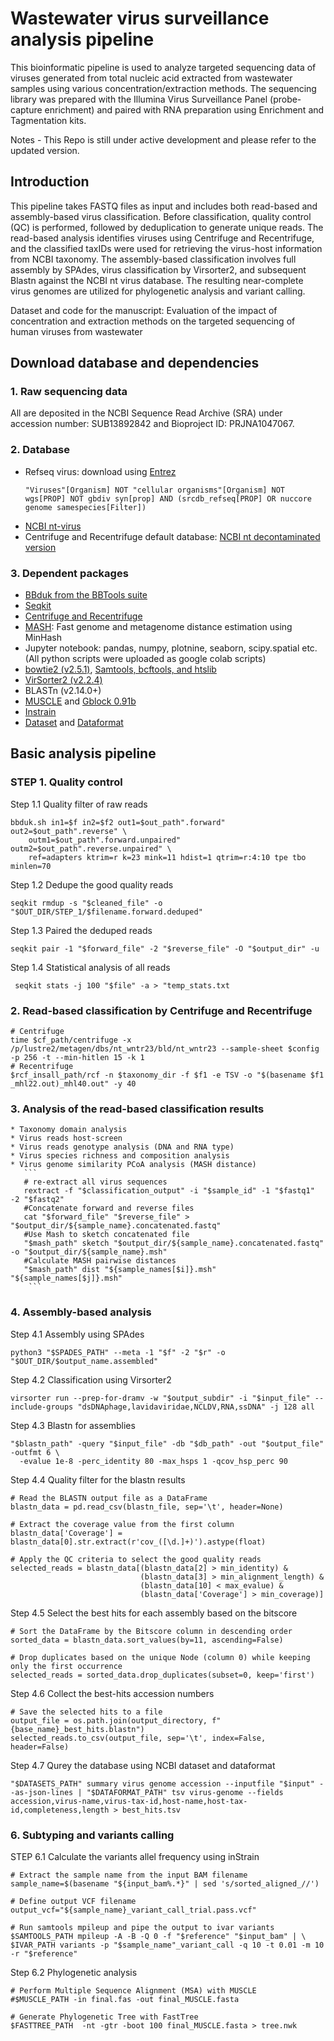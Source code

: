 # Wastewater virus surveillance analysis pipeline  
This bioinformatic pipeline is used to analyze targeted sequencing data of viruses generated from total nucleic acid extracted from wastewater samples using various concentration/extraction methods. The sequencing library was prepared with the Illumina Virus Surveillance Panel (probe-capture enrichment) and paired with RNA preparation using Enrichment and Tagmentation kits.

Notes - This Repo is still under active development and please refer to the updated version. 

## Introduction
This pipeline takes FASTQ files as input and includes both read-based and assembly-based virus classification. Before classification, quality control (QC) is performed, followed by deduplication to generate unique reads. The read-based analysis identifies viruses using Centrifuge and Recentrifuge, and the classified taxIDs were used for retrieving the virus-host information from NCBI taxonomy. The assembly-based classification involves full assembly by SPAdes, virus classification by Virsorter2, and subsequent Blastn against the NCBI nt virus database. The resulting near-complete virus genomes are utilized for phylogenetic analysis and variant calling.

Dataset and code for the manuscript: Evaluation of the impact of concentration and extraction methods on the targeted sequencing of human viruses from wastewater

## Download database and dependencies
### 1. Raw sequencing data 
All are deposited in the NCBI Sequence Read Archive (SRA) under accession number: SUB13892842 and Bioproject ID: PRJNA1047067.
### 2. Database
   * Refseq virus: download using [Entrez](https://www.ncbi.nlm.nih.gov/books/NBK25501/)
     ```
     "Viruses"[Organism] NOT "cellular organisms"[Organism] NOT wgs[PROP] NOT gbdiv syn[prop] AND (srcdb_refseq[PROP] OR nuccore genome samespecies[Filter])
     ```
   * [NCBI nt-virus](https://ftp.ncbi.nlm.nih.gov/blast/db/)
   * Centrifuge and Recentrifuge default database: [NCBI nt decontaminated version](https://github.com/khyox/recentrifuge/wiki/Centrifuge-nt)
### 3. Dependent packages
   * [BBduk from the BBTools suite](https://jgi.doe.gov/data-and-tools/software-tools/bbtools/bb-tools-user-guide/bbduk-guide/)
   * [Seqkit](https://github.com/shenwei356/seqkit/blob/master/README.md)
   * [Centrifuge and Recentrifuge](https://github.com/khyox/recentrifuge/wiki/Running-recentrifuge-for-Centrifuge) 
   * [MASH](https://github.com/marbl/Mash): Fast genome and metagenome distance estimation using MinHash 
   * Jupyter notebook: pandas, numpy, plotnine, seaborn, scipy.spatial etc. (All python scripts were uploaded as google colab scripts)
   * [bowtie2 (v2.5.1)](https://github.com/BenLangmead/bowtie2), [Samtools, bcftools, and htslib](https://www.htslib.org/download/) 
   * [VirSorter2 (v2.2.4)](https://github.com/jiarong/VirSorter2#detailed-description-on-output-files) 
   * BLASTn (v2.14.0+)
   * [MUSCLE](https://github.com/rcedgar/muscle) and [Gblock 0.91b](http://phylogeny.lirmm.fr/phylo_cgi/one_task.cgi?task_type=gblocks)
   * [Instrain](https://github.com/MrOlm/inStrain/blob/master/docs/user_manual.rst)
   * [Dataset](https://www.ncbi.nlm.nih.gov/datasets/docs/v2/download-and-install/) and [Dataformat](https://www.ncbi.nlm.nih.gov/datasets/docs/v2/reference-docs/command-line/dataformat/)

## Basic analysis pipeline
### STEP 1. Quality control 
Step 1.1 Quality filter of raw reads
```
bbduk.sh in1=$f in2=$f2 out1=$out_path".forward" out2=$out_path".reverse" \
    outm1=$out_path".forward.unpaired" outm2=$out_path".reverse.unpaired" \
    ref=adapters ktrim=r k=23 mink=11 hdist=1 qtrim=r:4:10 tpe tbo minlen=70
```
Step 1.2 Dedupe the good quality reads
```
seqkit rmdup -s "$cleaned_file" -o "$OUT_DIR/STEP_1/$filename.forward.deduped"
```
Step 1.3 Paired the deduped reads
```
seqkit pair -1 "$forward_file" -2 "$reverse_file" -O "$output_dir" -u
```
Step 1.4 Statistical analysis of all reads
```
 seqkit stats -j 100 "$file" -a > "temp_stats.txt
```
### 2. Read-based classification by Centrifuge and Recentrifuge 
```
# Centrifuge
time $cf_path/centrifuge -x  /p/lustre2/metagen/dbs/nt_wntr23/bld/nt_wntr23 --sample-sheet $config -p 256 -t --min-hitlen 15 -k 1
# Recentrifuge
$rcf_insall_path/rcf -n $taxonomy_dir -f $f1 -e TSV -o "$(basename $f1 _mhl22.out)_mhl40.out" -y 40
```

### 3. Analysis of the read-based classification results
    * Taxonomy domain analysis 
    * Virus reads host-screen 
    * Virus reads genotype analysis (DNA and RNA type)
    * Virus species richness and composition analysis 
    * Virus genome similarity PCoA analysis (MASH distance)
       ```
       # re-extract all virus sequences
       rextract -f "$classification_output" -i "$sample_id" -1 "$fastq1" -2 "$fastq2"
       #Concatenate forward and reverse files
       cat "$forward_file" "$reverse_file" > "$output_dir/${sample_name}.concatenated.fastq"
       #Use Mash to sketch concatenated file
       "$mash_path" sketch "$output_dir/${sample_name}.concatenated.fastq" -o "$output_dir/${sample_name}.msh"
       #Calculate MASH pairwise distances
       "$mash_path" dist "${sample_names[$i]}.msh" "${sample_names[$j]}.msh" 
        ```
### 4. Assembly-based analysis 
Step 4.1 Assembly using SPAdes
```
python3 "$SPADES_PATH" --meta -1 "$f" -2 "$r" -o "$OUT_DIR/$output_name.assembled"
```
Step 4.2 Classification using Virsorter2
```
virsorter run --prep-for-dramv -w "$output_subdir" -i "$input_file" --include-groups "dsDNAphage,lavidaviridae,NCLDV,RNA,ssDNA" -j 128 all
```
Step 4.3 Blastn for assemblies
```
"$blastn_path" -query "$input_file" -db "$db_path" -out "$output_file" -outfmt 6 \
  -evalue 1e-8 -perc_identity 80 -max_hsps 1 -qcov_hsp_perc 90
```
Step 4.4 Quality filter for the blastn results 
```
# Read the BLASTN output file as a DataFrame
blastn_data = pd.read_csv(blastn_file, sep='\t', header=None)

# Extract the coverage value from the first column
blastn_data['Coverage'] = blastn_data[0].str.extract(r'cov_([\d.]+)').astype(float)

# Apply the QC criteria to select the good quality reads
selected_reads = blastn_data[(blastn_data[2] > min_identity) &
                             (blastn_data[3] > min_alignment_length) &
                             (blastn_data[10] < max_evalue) &
                             (blastn_data['Coverage'] > min_coverage)]
```
Step 4.5 Select the best hits for each assembly based on the bitscore
```
# Sort the DataFrame by the Bitscore column in descending order
sorted_data = blastn_data.sort_values(by=11, ascending=False)

# Drop duplicates based on the unique Node (column 0) while keeping only the first occurrence
selected_reads = sorted_data.drop_duplicates(subset=0, keep='first')
```
Step 4.6 Collect the best-hits accession numbers 
```
# Save the selected hits to a file
output_file = os.path.join(output_directory, f"{base_name}_best_hits.blastn")
selected_reads.to_csv(output_file, sep='\t', index=False, header=False)
```
Step 4.7 Qurey the database using NCBI dataset and dataformat 
```
"$DATASETS_PATH" summary virus genome accession --inputfile "$input" --as-json-lines | "$DATAFORMAT_PATH" tsv virus-genome --fields accession,virus-name,virus-tax-id,host-name,host-tax-id,completeness,length > best_hits.tsv
```
### 6. Subtyping and variants calling 
STEP 6.1 Calculate the variants allel frequency using inStrain
```
# Extract the sample name from the input BAM filename
sample_name=$(basename "${input_bam%.*}" | sed 's/sorted_aligned_//')

# Define output VCF filename
output_vcf="${sample_name}_variant_call_trial.pass.vcf"

# Run samtools mpileup and pipe the output to ivar variants
$SAMTOOLS_PATH mpileup -A -B -Q 0 -f "$reference" "$input_bam" | \
$IVAR_PATH variants -p "$sample_name"_variant_call -q 10 -t 0.01 -m 10 -r "$reference"
```
Step 6.2 Phylogenetic analysis
```
# Perform Multiple Sequence Alignment (MSA) with MUSCLE
#$MUSCLE_PATH -in final.fas -out final_MUSCLE.fasta

# Generate Phylogenetic Tree with FastTree
$FASTTREE_PATH  -nt -gtr -boot 100 final_MUSCLE.fasta > tree.nwk
```
